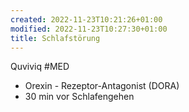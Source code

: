 ```yaml
---
created: 2022-11-23T10:21:26+01:00
modified: 2022-11-23T10:27:30+01:00
title: Schlafstörung
---
```


Quviviq #MED
- Orexin - Rezeptor-Antagonist (DORA)
- 30 min vor Schlafengehen
